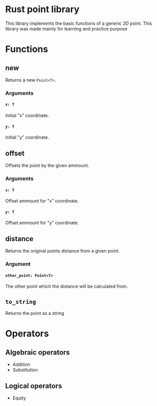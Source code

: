 # Rust point library
This library implements the basic functions of a generic 2D point. This library was made mainly for learning and practice purpose

# Functions

## new
Returns a new `Point<T>`.

### Arguments
#### `x: T`
Initial "x" coordinate.

#### `y: T`
Initial "y" coordinate.

## offset
Offsets the point by the given ammount.
### Arguments
#### `x: T`
Offset ammount for "x" coordinate.

#### `y: T`
Offset ammount for "y" coordinate.

## distance
Returns the original points distance from a given point.

### Argument
#### `other_point: Point<T>`
The other point which the distance will be calculated from.

## `to_string`
Returns the point as a string

# Operators

## Algebraic operators
<ul>
  <li>Addition</li>
  <li>Substitution</li>
</ul>

## Logical operators
<ul>
  <li>Equity</li>
</ul>
